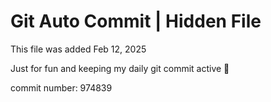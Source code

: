 # Git Auto Commit | Hidden File

This file was added Feb 12, 2025

Just for fun and keeping my daily git commit active 🤪

commit number: 974839
